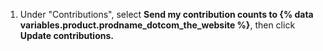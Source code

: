 1. Under "Contributions", select **Send my contribution counts to {% data variables.product.prodname_dotcom_the_website %}**, then click **Update contributions.**
